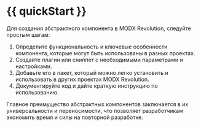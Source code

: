 # {{ quickStart }}

Для создания абстрактного компонента в MODX Revolution, следуйте простым шагам:

1. Определите функциональность и ключевые особенности компонента, которые могут быть использованы в разных проектах.
2. Создайте плагин или сниппет с необходимыми параметрами и настройками.
3. Добавьте его в пакет, который можно легко установить и использовать в других проектах MODX Revolution.
4. Документируйте код и дайте краткую инструкцию по использованию.

Главное преимущество абстрактных компонентов заключается в их универсальности и переносимости, что позволяет разработчикам экономить время и силы на повторной разработке.
